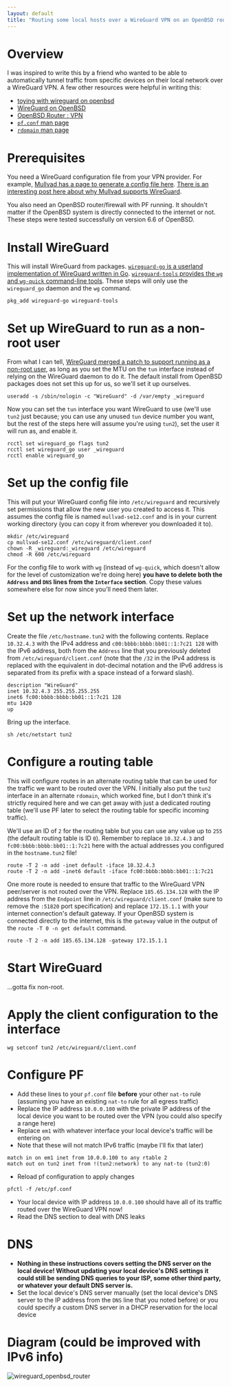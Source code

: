 ```yaml
---
layout: default
title: "Routing some local hosts over a WireGuard VPN on an OpenBSD router"
---
```


# Overview

I was inspired to write this by a friend who wanted to be able to automatically tunnel traffic from specific devices on their local network over a WireGuard VPN. A few other resources were helpful in writing this:

* [toying with wireguard on openbsd](https://flak.tedunangst.com/post/toying-with-wireguard-on-openbsd)
* [WireGuard on OpenBSD](https://blog.jasper.la/wireguard-on-openbsd.html)
* [OpenBSD Router : VPN](https://lipidity.com/openbsd/wireguard/)
* [`pf.conf` man page](https://man.openbsd.org/OpenBSD-6.6/pf.conf.5)
* [`rdomain` man page](https://man.openbsd.org/OpenBSD-6.6/rdomain.4)

# Prerequisites

You need a WireGuard configuration file from your VPN provider. For example, [Mullvad has a page to generate a config file here](https://mullvad.net/en/download/wireguard-config/). [There is an interesting post here about why Mullvad supports WireGuard](https://mullvad.net/en/blog/2017/9/27/wireguard-future/).

You also need an OpenBSD router/firewall with PF running. It shouldn't matter if the OpenBSD system is directly connected to the internet or not. These steps were tested successfully on version 6.6 of OpenBSD.

# Install WireGuard

This will install WireGuard from packages. [`wireguard-go` is a userland implementation of WireGuard written in Go](https://git.zx2c4.com/wireguard-go/about/). [`wireguard-tools` provides the `wg` and `wg-quick` command-line tools](https://git.zx2c4.com/wireguard-tools/about/). These steps will only use the `wireguard_go` daemon and the `wg` command.

```
pkg_add wireguard-go wireguard-tools
```

# Set up WireGuard to run as a non-root user

From what I can tell, [WireGuard merged a patch to support running as a non-root user](https://lists.zx2c4.com/pipermail/wireguard/2019-July/004308.html), as long as you set the MTU on the `tun` interface instead of relying on the WireGuard daemon to do it. The default install from OpenBSD packages does not set this up for us, so we'll set it up ourselves.

```
useradd -s /sbin/nologin -c "WireGuard" -d /var/empty _wireguard
```

Now you can set the `tun` interface you want WireGuard to use (we'll use `tun2` just because; you can use any unused `tun` device number you want, but the rest of the steps here will assume you're using `tun2`), set the user it will run as, and enable it.

```
rcctl set wireguard_go flags tun2
rcctl set wireguard_go user _wireguard
rcctl enable wireguard_go
```

# Set up the config file

This will put your WireGuard config file into `/etc/wireguard` and recursively set permissions that allow the new user you created to access it. This assumes the config file is named `mullvad-se12.conf` and is in your current working directory (you can copy it from wherever you downloaded it to).

```
mkdir /etc/wireguard
cp mullvad-se12.conf /etc/wireguard/client.conf
chown -R _wireguard:_wireguard /etc/wireguard
chmod -R 600 /etc/wireguard
```

For the config file to work with `wg` (instead of `wg-quick`, which doesn't allow for the level of customization we're doing here) **you have to delete both the `Address` and `DNS` lines from the `Interface` section**. Copy these values somewhere else for now since you'll need them later.

# Set up the network interface

Create the file `/etc/hostname.tun2` with the following contents. Replace `10.32.4.3` with the IPv4 address and `c00:bbbb:bbbb:bb01::1:7c21 128` with the IPv6 address, both from the `Address` line that you previously deleted from `/etc/wireguard/client.conf` (note that the `/32` in the IPv4 address is replaced with the equivalent in dot-decimal notation and the IPv6 address is separated from its prefix with a space instead of a forward slash).

```
description "WireGuard"
inet 10.32.4.3 255.255.255.255
inet6 fc00:bbbb:bbbb:bb01::1:7c21 128
mtu 1420
up
```

Bring up the interface.

```
sh /etc/netstart tun2
```

# Configure a routing table

This will configure routes in an alternate routing table that can be used for the traffic we want to be routed over the VPN. I initially also put the `tun2` interface in an alternate `rdomain`, which worked fine, but I don't think it's strictly required here and we can get away with just a dedicated routing table (we'll use PF later to select the routing table for specific incoming traffic).

We'll use an ID of `2` for the routing table but you can use any value up to `255` (the default routing table is ID `0`). Remember to replace `10.32.4.3` and `fc00:bbbb:bbbb:bb01::1:7c21` here with the actual addresses you configured in the `hostname.tun2` file!

```
route -T 2 -n add -inet default -iface 10.32.4.3
route -T 2 -n add -inet6 default -iface fc00:bbbb:bbbb:bb01::1:7c21
```

One more route is needed to ensure that traffic to the WireGuard VPN peer/server is not routed over the VPN. Replace `185.65.134.128` with the IP address from the `Endpoint` line in `/etc/wireguard/client.conf` (make sure to remove the `:51820` port specification) and replace `172.15.1.1` with your internet connection's default gateway. If your OpenBSD system is connected directly to the internet, this is the `gateway` value in the output of the `route -T 0 -n get default` command.

```
route -T 2 -n add 185.65.134.128 -gateway 172.15.1.1
```

# Start WireGuard

...gotta fix non-root.

# Apply the client configuration to the interface

```
wg setconf tun2 /etc/wireguard/client.conf
```

# Configure PF

* Add these lines to your `pf.conf` file **before** your other `nat-to` rule (assuming you have an existing `nat-to` rule for all egress traffic)
* Replace the IP address `10.0.0.100` with the private IP address of the local device you want to be routed over the VPN (you could also specify a range here)
* Replace `em1` with whatever interface your local device's traffic will be entering on
* Note that these will not match IPv6 traffic (maybe I'll fix that later)

```
match in on em1 inet from 10.0.0.100 to any rtable 2
match out on tun2 inet from !(tun2:network) to any nat-to (tun2:0)
```

* Reload pf configuration to apply changes

```
pfctl -f /etc/pf.conf
```

* Your local device with IP address `10.0.0.100` should have all of its traffic routed over the WireGuard VPN now!
* Read the DNS section to deal with DNS leaks

# DNS

* **Nothing in these instructions covers setting the DNS server on the local device! Without updating your local device's DNS settings it could still be sending DNS queries to your ISP, some other third party, or whatever your default DNS server is.**
* Set the local device's DNS server manually (set the local device's DNS server to the IP address from the `DNS` line that you noted before) or you could specify a custom DNS server in a DHCP reservation for the local device

# Diagram (could be improved with IPv6 info)

![wireguard_openbsd_router](https://user-images.githubusercontent.com/35312055/77459122-226add80-6df7-11ea-9899-b6863956636b.png)

